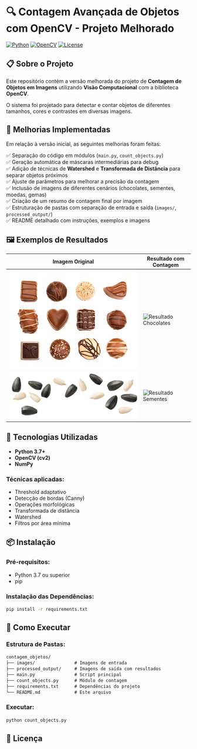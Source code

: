 
# 🔍 Contagem Avançada de Objetos com OpenCV - Projeto Melhorado

[![Python](https://img.shields.io/badge/Python-3.7+-blue.svg)](https://www.python.org/downloads/)
[![OpenCV](https://img.shields.io/badge/OpenCV-4.0+-green.svg)](https://opencv.org/)
[![License](https://img.shields.io/badge/License-MIT-yellow.svg)](https://opensource.org/licenses/MIT)

## 📋 Sobre o Projeto

Este repositório contém a versão melhorada do projeto de **Contagem de Objetos em Imagens** utilizando **Visão Computacional** com a biblioteca **OpenCV**.

O sistema foi projetado para detectar e contar objetos de diferentes tamanhos, cores e contrastes em diversas imagens.

## 🎯 Melhorias Implementadas

Em relação à versão inicial, as seguintes melhorias foram feitas:

✅ Separação do código em módulos (`main.py`, `count_objects.py`)  
✅ Geração automática de máscaras intermediárias para debug  
✅ Adição de técnicas de **Watershed** e **Transformada de Distância** para separar objetos próximos  
✅ Ajuste de parâmetros para melhorar a precisão da contagem  
✅ Inclusão de imagens de diferentes cenários (chocolates, sementes, moedas, gemas)  
✅ Criação de um resumo de contagem final por imagem  
✅ Estruturação de pastas com separação de entrada e saída (`images/`, `processed_output/`)  
✅ README detalhado com instruções, exemplos e imagens

## 🖼️ Exemplos de Resultados

| Imagem Original | Resultado com Contagem |
|-----------------|------------------------|
| ![Chocolates](images/chocolates.jpg) | ![Resultado Chocolates](processed_output/chocolates_resultado.jpg) |
| ![Sementes](images/seeds.png) | ![Resultado Sementes](processed_output/seeds_resultado.png) |

## 🚀 Tecnologias Utilizadas

- **Python 3.7+**
- **OpenCV (cv2)**
- **NumPy**

### Técnicas aplicadas:

- Threshold adaptativo
- Detecção de bordas (Canny)
- Operações morfológicas
- Transformada de distância
- Watershed
- Filtros por área mínima

## 📦 Instalação

### Pré-requisitos:
- Python 3.7 ou superior
- pip

### Instalação das Dependências:
```bash
pip install -r requirements.txt
```

## 🔧 Como Executar

### Estrutura de Pastas:

```
contagem_objetos/
├── images/               # Imagens de entrada
├── processed_output/     # Imagens de saída com resultados
├── main.py               # Script principal
├── count_objects.py      # Módulo de contagem
├── requirements.txt      # Dependências do projeto
└── README.md             # Este arquivo
```

### Executar:
```bash
python count_objects.py
```

## 📝 Licença
